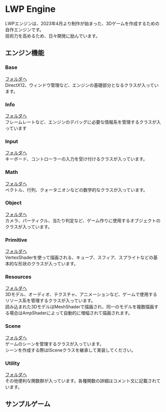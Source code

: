 # LWP Engine
LWPエンジンは、2023年4月より制作が始まった、3Dゲームを作成するための自作エンジンです。  
技術力を高めるため、日々開発に励んでいます。

## エンジン機能
### Base
[フォルダへ](Engine/base)  
DirectX12、ウィンドウ管理など、エンジンの基礎部分となるクラスが入っています。  

### Info
[フォルダへ](Engine/info)  
フレームレートなど、エンジンのデバッグに必要な情報系を管理するクラスが入っています  

### Input
[フォルダへ](Engine/input)  
キーボード、コントローラーの入力を受け付けるクラスが入っています。  

### Math
[フォルダへ](Engine/math)  
ベクトル、行列、クォータニオンなどの数学的なクラスが入っています。  

### Object
[フォルダへ](Engine/object)  
カメラ、パーティクル、当たり判定など、ゲーム作りに使用するオブジェクトのクラスが入っています。  

### Primitive
[フォルダへ](Engine/primitive)  
VertexShaderを使って描画される、キューブ、スフィア、スプライトなどの基本的な形状のクラスが入っています。  

### Resources
[フォルダへ](Engine/resources)  
3Dモデル、オーディオ、テクスチャ、アニメーションなど、ゲームで使用するリソース系を管理するクラスが入っています。  
読み込まれた3DモデルはMeshShaderで描画され、同一のモデルを複数描画する場合はAmpShaderによって自動的に増幅されて描画されます。  

### Scene
[フォルダへ](Engine/scene)  
ゲームのシーンを管理するクラスが入っています。  
シーンを作成する際はISceneクラスを継承して実装してください。  

### Utility
[フォルダへ](Engine/utility)  
その他便利な関数群が入っています。各種関数の詳細はコメント文に記載されています。


## サンプルゲーム


